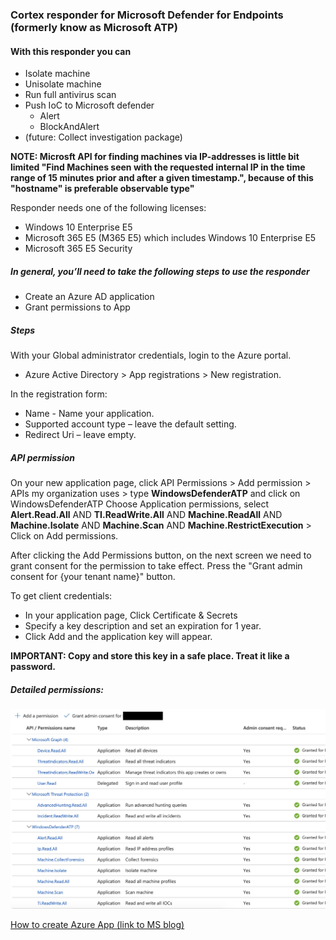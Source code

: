 ### Cortex responder for Microsoft Defender for Endpoints (formerly know as Microsoft ATP)

#### With this responder you can

* Isolate machine
* Unisolate machine
* Run full antivirus scan
* Push IoC to Microsoft defender
  * Alert
  * BlockAndAlert
* (future: Collect investigation package)

**NOTE: Microsft API for finding machines via IP-addresses is little bit limited "Find Machines seen with the requested internal IP in the time range of 15 minutes prior and after a given timestamp.", because of this "hostname" is preferable observable type"**

Responder needs one of the following licenses:

* Windows 10 Enterprise E5
* Microsoft 365 E5 (M365 E5) which includes Windows 10 Enterprise E5
* Microsoft 365 E5 Security

##### In general, you’ll need to take the following steps to use the responder

* Create an Azure AD application
* Grant permissions to App

##### Steps

With your Global administrator credentials, login to the Azure portal.   
* Azure Active Directory > App registrations > New registration.

In the registration form:

* Name - Name your application.
* Supported account type – leave the default setting.
* Redirect Uri – leave empty.

##### API permission

On your new application page, click API Permissions > Add permission > APIs my organization uses > type **WindowsDefenderATP** and click on WindowsDefenderATP
Choose Application permissions, select **Alert.Read.All** AND **TI.ReadWrite.All** AND **Machine.ReadAll** AND **Machine.Isolate** AND **Machine.Scan** AND **Machine.RestrictExecution** > Click on Add permissions.

After clicking the Add Permissions button, on the next screen we need to grant consent for the permission to take effect.
Press the "Grant admin consent for {your tenant name}" button.

To get client credentials:

* In your application page, Click Certificate & Secrets
* Specify a key description and set an expiration for 1 year.
* Click Add and the application key will appear.

**IMPORTANT: Copy and store this key in a safe place. Treat it like a password.**

##### Detailed permissions:
![Permissions](assets/thehive_integration.jpg)

[How to create Azure App (link to MS blog)](https://techcommunity.microsoft.com/t5/microsoft-defender-for-endpoint/wdatp-api-hello-world-or-using-a-simple-powershell-script-to/ba-p/326813)
